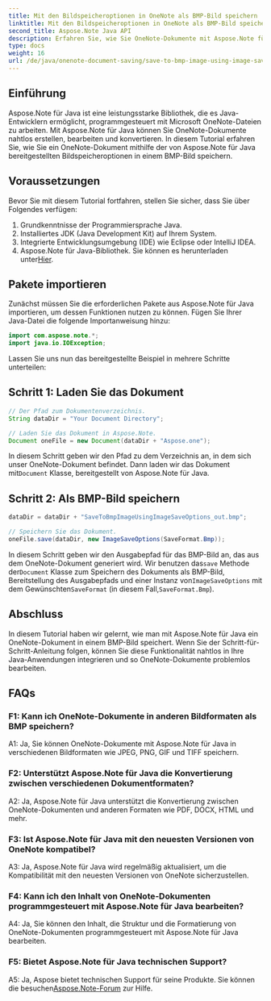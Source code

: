 ```yaml
---
title: Mit den Bildspeicheroptionen in OneNote als BMP-Bild speichern
linktitle: Mit den Bildspeicheroptionen in OneNote als BMP-Bild speichern
second_title: Aspose.Note Java API
description: Erfahren Sie, wie Sie OneNote-Dokumente mit Aspose.Note für Java programmgesteuert in BMP-Bildern speichern. Schritt-für-Schritt-Anleitung mit Codebeispielen.
type: docs
weight: 16
url: /de/java/onenote-document-saving/save-to-bmp-image-using-image-save-options/
---
```

## Einführung

Aspose.Note für Java ist eine leistungsstarke Bibliothek, die es Java-Entwicklern ermöglicht, programmgesteuert mit Microsoft OneNote-Dateien zu arbeiten. Mit Aspose.Note für Java können Sie OneNote-Dokumente nahtlos erstellen, bearbeiten und konvertieren. In diesem Tutorial erfahren Sie, wie Sie ein OneNote-Dokument mithilfe der von Aspose.Note für Java bereitgestellten Bildspeicheroptionen in einem BMP-Bild speichern.

## Voraussetzungen

Bevor Sie mit diesem Tutorial fortfahren, stellen Sie sicher, dass Sie über Folgendes verfügen:

1. Grundkenntnisse der Programmiersprache Java.
2. Installiertes JDK (Java Development Kit) auf Ihrem System.
3. Integrierte Entwicklungsumgebung (IDE) wie Eclipse oder IntelliJ IDEA.
4.  Aspose.Note für Java-Bibliothek. Sie können es herunterladen unter[Hier](https://releases.aspose.com/note/java/).

## Pakete importieren

Zunächst müssen Sie die erforderlichen Pakete aus Aspose.Note für Java importieren, um dessen Funktionen nutzen zu können. Fügen Sie Ihrer Java-Datei die folgende Importanweisung hinzu:

```java
import com.aspose.note.*;
import java.io.IOException;
```

Lassen Sie uns nun das bereitgestellte Beispiel in mehrere Schritte unterteilen:

## Schritt 1: Laden Sie das Dokument

```java
// Der Pfad zum Dokumentenverzeichnis.
String dataDir = "Your Document Directory";

// Laden Sie das Dokument in Aspose.Note.
Document oneFile = new Document(dataDir + "Aspose.one");
```

In diesem Schritt geben wir den Pfad zu dem Verzeichnis an, in dem sich unser OneNote-Dokument befindet. Dann laden wir das Dokument mit`Document` Klasse, bereitgestellt von Aspose.Note für Java.

## Schritt 2: Als BMP-Bild speichern

```java
dataDir = dataDir + "SaveToBmpImageUsingImageSaveOptions_out.bmp";

// Speichern Sie das Dokument.
oneFile.save(dataDir, new ImageSaveOptions(SaveFormat.Bmp));
```

 In diesem Schritt geben wir den Ausgabepfad für das BMP-Bild an, das aus dem OneNote-Dokument generiert wird. Wir benutzen das`save` Methode der`Document` Klasse zum Speichern des Dokuments als BMP-Bild, Bereitstellung des Ausgabepfads und einer Instanz von`ImageSaveOptions` mit dem Gewünschten`SaveFormat` (in diesem Fall,`SaveFormat.Bmp`).

## Abschluss

In diesem Tutorial haben wir gelernt, wie man mit Aspose.Note für Java ein OneNote-Dokument in einem BMP-Bild speichert. Wenn Sie der Schritt-für-Schritt-Anleitung folgen, können Sie diese Funktionalität nahtlos in Ihre Java-Anwendungen integrieren und so OneNote-Dokumente problemlos bearbeiten.

## FAQs

### F1: Kann ich OneNote-Dokumente in anderen Bildformaten als BMP speichern?

A1: Ja, Sie können OneNote-Dokumente mit Aspose.Note für Java in verschiedenen Bildformaten wie JPEG, PNG, GIF und TIFF speichern.

### F2: Unterstützt Aspose.Note für Java die Konvertierung zwischen verschiedenen Dokumentformaten?

A2: Ja, Aspose.Note für Java unterstützt die Konvertierung zwischen OneNote-Dokumenten und anderen Formaten wie PDF, DOCX, HTML und mehr.

### F3: Ist Aspose.Note für Java mit den neuesten Versionen von OneNote kompatibel?

A3: Ja, Aspose.Note für Java wird regelmäßig aktualisiert, um die Kompatibilität mit den neuesten Versionen von OneNote sicherzustellen.

### F4: Kann ich den Inhalt von OneNote-Dokumenten programmgesteuert mit Aspose.Note für Java bearbeiten?

A4: Ja, Sie können den Inhalt, die Struktur und die Formatierung von OneNote-Dokumenten programmgesteuert mit Aspose.Note für Java bearbeiten.

### F5: Bietet Aspose.Note für Java technischen Support?

 A5: Ja, Aspose bietet technischen Support für seine Produkte. Sie können die besuchen[Aspose.Note-Forum](https://forum.aspose.com/c/note/28) zur Hilfe.